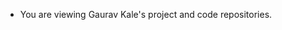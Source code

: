 - You are viewing Gaurav Kale's project and code repositories.

<!---
gkale15/gkale15 is a ✨ special ✨ repository because its `README.md` (this file) appears on your GitHub profile.
You can click the Preview link to take a look at your changes.
--->
